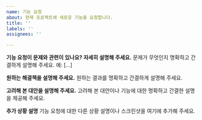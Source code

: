 ```yaml
---
name: 기능 요청
about: 현재 프로젝트에 새로운 기능을 요청합니다.
title: ''
labels: ''
assignees: ''

---
```


**기능 요청이 문제와 관련이 있나요? 자세히 설명해 주세요.**
문제가 무엇인지 명확하고 간결하게 설명해 주세요. 예: [...]

**원하는 해결책을 설명해 주세요.**
원하는 결과를 명확하고 간결하게 설명해 주세요.

**고려해 본 대안을 설명해 주세요.**
고려해 본 대안이나 기능에 대한 명확하고 간결한 설명을 제공해 주세요.

**추가 상황 설명**
기능 요청에 대한 다른 상황 설명이나 스크린샷을 여기에 추가해 주세요.

